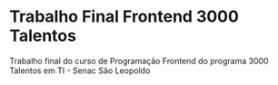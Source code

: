 # Trabalho Final Frontend 3000 Talentos

Trabalho final do curso de Programação Frontend do programa 3000 Talentos em TI - Senac São Leopoldo

